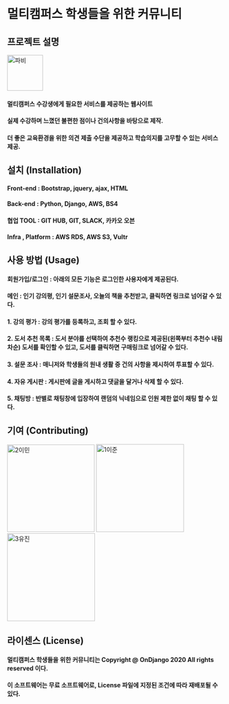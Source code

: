 멀티캠퍼스 학생들을 위한 커뮤니티
============================

## 프로젝트 설명 
<img width="83" alt="파비" src="https://user-images.githubusercontent.com/38436013/91852456-d83a3200-ec9b-11ea-9734-120137049d95.PNG">

#### 멀티캠퍼스 수강생에게 필요한 서비스를 제공하는 웹사이트
#### 실제 수강하며 느꼈던 불편한 점이나 건의사항을 바탕으로 제작.
#### 더 좋은 교육환경을 위한 의견 제출 수단을 제공하고 학습의지를 고무할 수 있는 서비스 제공.

## 설치 (Installation)
#### Front-end : Bootstrap, jquery, ajax, HTML
#### Back-end : Python, Django, AWS, BS4
#### 협업 TOOL : GIT HUB, GIT, SLACK, 카카오 오븐
#### Infra , Platform : AWS RDS, AWS S3, Vultr

## 사용 방법 (Usage)
#### 회원가입/로그인 : 아래의 모든 기능은 로그인한 사용자에게 제공된다. 
#### 메인 : 인기 강의평, 인기 설문조사, 오늘의 책을 추천받고, 클릭하면 링크로 넘어갈 수 있다.
#### 1. 강의 평가 : 강의 평가를 등록하고, 조회 할 수 있다.
#### 2. 도서 추천 목록 : 도서 분야를 선택하여 추천수 랭킹으로 제공된(왼쪽부터 추천수 내림차순) 도서를 확인할 수 있고, 도서를 클릭하면 구매링크로 넘어갈 수 있다.
#### 3. 설문 조사 : 매니저와 학생들의 원내 생활 중 건의 사항을 제시하여 투표할 수 있다.
#### 4. 자유 게시판 : 게시판에 글을 게시하고 댓글을 달거나 삭제 할 수 있다.
#### 5. 채팅방 : 반별로 채팅창에 입장하여 랜덤의 닉네임으로 인원 제한 없이 채팅 할 수 있다.

## 기여 (Contributing) 
<img width="203" alt="2이민" src="https://user-images.githubusercontent.com/38436013/91859263-34ee1a80-eca5-11ea-893b-0f1471e18609.PNG">
<img width="204" alt="1이준" src="https://user-images.githubusercontent.com/38436013/91849890-af17a280-ec97-11ea-905d-433a3b6ec8f5.PNG">
<img width="204" alt="3유진" src="https://user-images.githubusercontent.com/38436013/91849919-bb9bfb00-ec97-11ea-82bb-b8241a9eb332.PNG">

## 라이센스 (License)
#### 멀티캠퍼스 학생들을 위한 커뮤니티는 Copyright @ OnDjango 2020 All rights reserved 이다. 
#### 이 소프트웨어는 무료 소프트웨어로, License 파일에 지정된 조건에 따라 재배포될 수 있다.